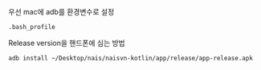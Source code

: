 우선 mac에 adb를 환경변수로 설정
```
.bash_profile
```

Release version을 핸드폰에 심는 방법
```
adb install ~/Desktop/nais/naisvn-kotlin/app/release/app-release.apk
```

